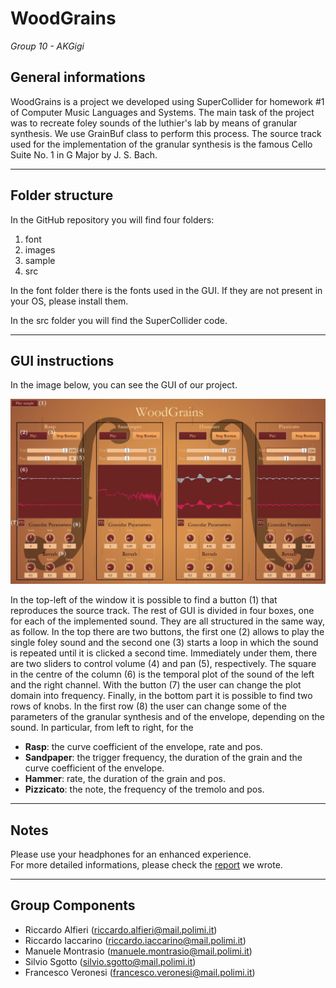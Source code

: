 # WoodGrains

<em> Group 10 - AKGigi </em>

## General informations
WoodGrains is a project we developed using SuperCollider for homework #1 of Computer Music Languages and Systems. The main task of the project was to recreate foley sounds of the luthier's lab by means of granular synthesis. We use GrainBuf class to perform this process. The source track used for the implementation of the granular synthesis is the famous Cello Suite No. 1 in G Major by J. S. Bach.

___

## Folder structure
In the GitHub repository you will find four folders:<br>

1. font
2. images
3. sample
4. src

In the font folder there is the fonts used in the GUI. If they are not present in your OS, please install them.

In the src folder you will find the SuperCollider code.

___

## GUI instructions

In the image below, you can see the GUI of our project.
<p align="center">
  <img src="./images/GUI-Legenda.jpeg">
</p>

In the top-left of the window it is possible to find a button (1) that reproduces the source track. The rest of GUI is divided in four boxes, one for each of the implemented sound. They are all structured in the same way, as follow. In the top there are two buttons, the first one (2) allows to play the single foley sound and the second one (3) starts a loop in which the sound is repeated until it is clicked a second time. Immediately under them, there are two sliders to control volume (4) and pan (5), respectively. The square in the centre of the column (6) is the temporal plot of the sound of the left and the right channel. With the button (7) the user can change the plot domain into frequency. Finally, in the bottom part it is possible to find two rows of knobs. In the first row (8) the user can change some of the parameters of the granular synthesis and of the envelope, depending on the sound. In particular, from left to right, for the <br>
- <b>Rasp</b>: the curve coefficient of the envelope, rate and pos. <br>
- <b>Sandpaper</b>: the trigger frequency, the duration of the grain and the curve coefficient of the
envelope.<br>
- <b>Hammer</b>: rate, the duration of the grain and pos.<br>
- <b>Pizzicato</b>: the note, the frequency of the tremolo and pos.

___

## Notes

Please use your headphones for an enhanced experience. <br>
For more detailed informations, please check the [report](https://github.com/polimi-cmls-22/group10-hw-SC-AKGigi/blob/main/Report_WoodGrains.pdf) we wrote.

___

## Group Components

- Riccardo Alfieri (riccardo.alfieri@mail.polimi.it)
- Riccardo Iaccarino (riccardo.iaccarino@mail.polimi.it)
- Manuele Montrasio (manuele.montrasio@mail.polimi.it)
- Silvio Sgotto (silvio.sgotto@mail.polimi.it)
- Francesco Veronesi (francesco.veronesi@mail.polimi.it)
